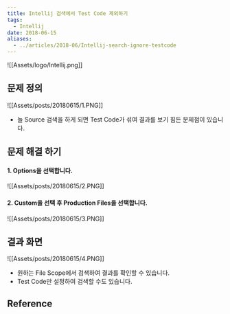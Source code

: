 ```yaml
---
title: Intellij 검색에서 Test Code 제외하기
tags:
  - Intellij
date: 2018-06-15
aliases: 
  - ../articles/2018-06/Intellij-search-ignore-testcode
---
```



![[Assets/logo/Intellij.png]]

## 문제 정의

![[Assets/posts/20180615/1.PNG]]

- 늘 Source 검색을 하게 되면 Test Code가 섞여 결과를 보기 힘든 문제점이 있습니다.

## 문제 해결 하기
#### 1. Options을 선택합니다.

![[Assets/posts/20180615/2.PNG]]

#### 2. Custom을 선택 후 Production Files을 선택합니다.
![[Assets/posts/20180615/3.PNG]]


## 결과 화면

![[Assets/posts/20180615/4.PNG]]

- 원하는 File Scope에서 검색하여 결과를 확인할 수 있습니다.
- Test Code만 설정하여 검색할 수도 있습니다.



## Reference
